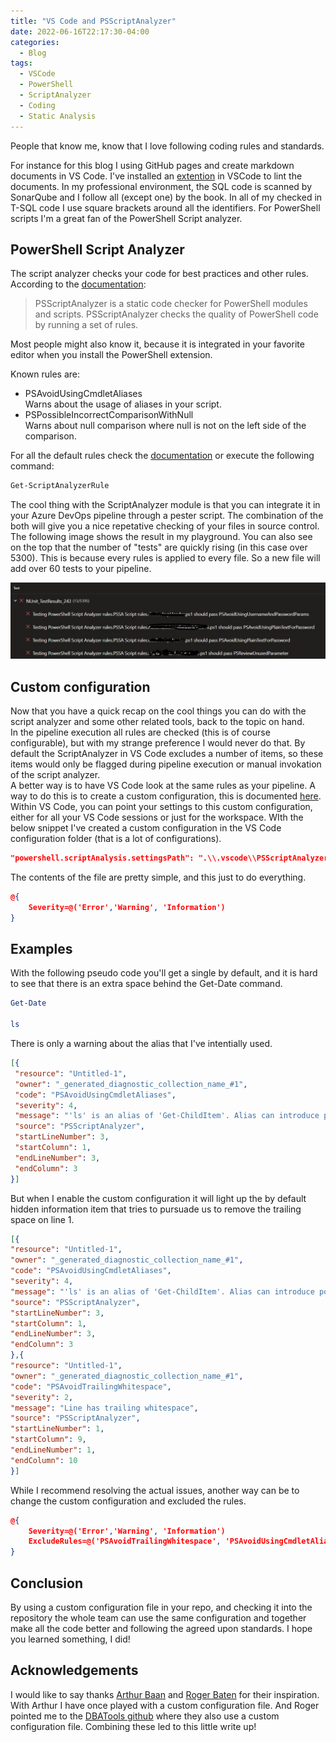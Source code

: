 ```yaml
---
title: "VS Code and PSScriptAnalyzer"
date: 2022-06-16T22:17:30-04:00
categories:
  - Blog
tags:
  - VSCode
  - PowerShell
  - ScriptAnalyzer
  - Coding
  - Static Analysis
---
```

People that know me, know that I love following coding rules and standards.

For instance for this blog I using GitHub pages and create markdown documents in VS Code. I've installed an [extention](https://marketplace.visualstudio.com/items?itemName=DavidAnson.vscode-markdownlint) in VSCode to lint the documents. In my professional environment, the SQL code is scanned by SonarQube and I follow all (except one) by the book. In all of my checked in T-SQL code I use square brackets around all the identifiers. For PowerShell scripts I'm a great fan of the PowerShell Script analyzer.

## PowerShell Script Analyzer

The script analyzer checks your code for best practices and other rules.\
According to the [documentation](https://docs.microsoft.com/en-us/powershell/module/psscriptanalyzer/?view=ps-modules):

> PSScriptAnalyzer is a static code checker for PowerShell modules and scripts. PSScriptAnalyzer checks the quality of PowerShell code by running a set of rules.

Most people might also know it, because it is integrated in your favorite editor when you install the PowerShell extension.

Known rules are: 

- PSAvoidUsingCmdletAliases\
  Warns about the usage of aliases in your script.
- PSPossibleIncorrectComparisonWithNull\
  Warns about null comparison where null is not on the left side of the comparison.

For all the default rules check the [documentation](https://docs.microsoft.com/en-us/powershell/utility-modules/psscriptanalyzer/rules/readme?view=ps-modules) or execute the following command:

```powershell
Get-ScriptAnalyzerRule
```

The cool thing with the ScriptAnalyzer module is that you can integrate it in your Azure DevOps pipeline through a pester script. The combination of the both will give you a nice repetative checking of your files in source control.\
The following image shows the result in my playground. You can also see on the top that the number of "tests" are quickly rising (in this case over 5300). This is because every rules is applied to every file. So a new file will add over 60 tests to your pipeline.

![PSSA Pipeline](../assets/images/2022-06-16-PSSA-Pipeline.jpg)

## Custom configuration

Now that you have a quick recap on the cool things you can do with the script analyzer and some other related tools, back to the topic on hand.\
In the pipeline execution all rules are checked (this is of course configurable), but with my strange preference I would never do that. By default the ScriptAnalyzer in VS Code excludes a number of items, so these items would only be flagged during pipeline execution or manual invokation of the script analyzer.\
A better way is to have VS Code look at the same rules as your pipeline. A way to do this is to create a custom configuration, this is documented [here](https://docs.microsoft.com/en-us/powershell/utility-modules/psscriptanalyzer/using-scriptanalyzer?view=ps-modules#explicit). Within VS Code, you can point your settings to this custom configuration, either for all your VS Code sessions or just for the workspace. WIth the below snippet I've created a custom configuration in the VS Code configuration folder (that is a lot of configurations).

```JSON
"powershell.scriptAnalysis.settingsPath": ".\\.vscode\\PSScriptAnalyzerSettings.psd1"
```

The contents of the file are pretty simple, and this just to do everything.

```JSON
@{
    Severity=@('Error','Warning', 'Information')
}
```

## Examples

With the following pseudo code you'll get a single by default, and it is hard to see that there is an extra space behind the Get-Date command.

```PowerShell
Get-Date 

ls
```

There is only a warning about the alias that I've intentially used.

```json
[{
 "resource": "Untitled-1",
 "owner": "_generated_diagnostic_collection_name_#1",
 "code": "PSAvoidUsingCmdletAliases",
 "severity": 4,
 "message": "'ls' is an alias of 'Get-ChildItem'. Alias can introduce possible problems and make scripts  hard to maintain. Please consider changing alias to its full content.",
 "source": "PSScriptAnalyzer",
 "startLineNumber": 3,
 "startColumn": 1,
 "endLineNumber": 3,
 "endColumn": 3
}]
```

But when I enable the custom configuration it will light up the by default hidden information item that tries to pursuade us to remove the trailing space on line 1.

```json
[{
"resource": "Untitled-1",
"owner": "_generated_diagnostic_collection_name_#1",
"code": "PSAvoidUsingCmdletAliases",
"severity": 4,
"message": "'ls' is an alias of 'Get-ChildItem'. Alias can introduce possible problems and make scripts ard to maintain. Please consider changing alias to its full content.",
"source": "PSScriptAnalyzer",
"startLineNumber": 3,
"startColumn": 1,
"endLineNumber": 3,
"endColumn": 3
},{
"resource": "Untitled-1",
"owner": "_generated_diagnostic_collection_name_#1",
"code": "PSAvoidTrailingWhitespace",
"severity": 2,
"message": "Line has trailing whitespace",
"source": "PSScriptAnalyzer",
"startLineNumber": 1,
"startColumn": 9,
"endLineNumber": 1,
"endColumn": 10
}]
```

While I recommend resolving the actual issues, another way can be to change the custom configuration and excluded the rules.

```json
@{
    Severity=@('Error','Warning', 'Information')
    ExcludeRules=@('PSAvoidTrailingWhitespace', 'PSAvoidUsingCmdletAliases')
}
```

## Conclusion

By using a custom configuration file in your repo, and checking it into the repository the whole team can use the same configuration and together make all the code better and following the agreed upon standards. I hope you learned something, I did!

## Acknowledgements

I would like to say thanks [Arthur Baan](https://www.linkedin.com/in/arthurbaan/) and [Roger Baten](https://www.linkedin.com/in/roger-baten-2a68a04/) for their inspiration. With Arthur I have once played with a custom configuration file. And Roger pointed me to the [DBATools github](https://github.com/dataplat/dbatools) where they also use a custom configuration file. Combining these led to this little write up!

